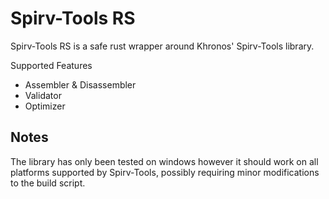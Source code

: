 # Spirv-Tools RS
Spirv-Tools RS is a safe rust wrapper around Khronos' Spirv-Tools library.

 Supported Features
  - Assembler & Disassembler
  - Validator
  - Optimizer

## Notes
The library has only been tested on windows however it should work on all platforms
supported by Spirv-Tools, possibly requiring minor modifications to the build script.